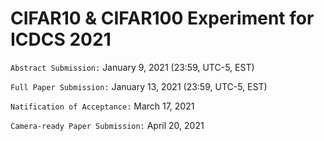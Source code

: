 # CIFAR10 & CIFAR100 Experiment for ICDCS 2021

`Abstract Submission:` January 9, 2021 (23:59, UTC-5, EST)

`Full Paper Submission:` January 13, 2021 (23:59, UTC-5, EST)

`Natification of Acceptance:` March 17, 2021

`Camera-ready Paper Submission:` April 20, 2021

